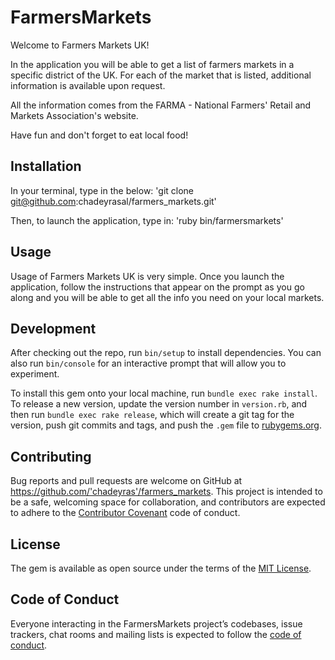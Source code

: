# FarmersMarkets

Welcome to Farmers Markets UK! 

In the application you will be able to get a list of farmers markets in a specific district of the UK. For each of the market that is listed, additional information is available upon request. 

All the information comes from the FARMA - National Farmers' Retail and Markets Association's website. 

Have fun and don't forget to eat local food!

## Installation

In your terminal, type in the below: 
'git clone git@github.com:chadeyrasal/farmers_markets.git'

Then, to launch the application, type in: 
'ruby bin/farmersmarkets'

## Usage

Usage of Farmers Markets UK is very simple. Once you launch the application, follow the instructions that appear on the prompt as you go along and you will be able to get all the info you need on your local markets. 

## Development

After checking out the repo, run `bin/setup` to install dependencies. You can also run `bin/console` for an interactive prompt that will allow you to experiment.

To install this gem onto your local machine, run `bundle exec rake install`. To release a new version, update the version number in `version.rb`, and then run `bundle exec rake release`, which will create a git tag for the version, push git commits and tags, and push the `.gem` file to [rubygems.org](https://rubygems.org).

## Contributing

Bug reports and pull requests are welcome on GitHub at https://github.com/'chadeyras'/farmers_markets. This project is intended to be a safe, welcoming space for collaboration, and contributors are expected to adhere to the [Contributor Covenant](http://contributor-covenant.org) code of conduct.

## License

The gem is available as open source under the terms of the [MIT License](https://opensource.org/licenses/MIT).

## Code of Conduct

Everyone interacting in the FarmersMarkets project’s codebases, issue trackers, chat rooms and mailing lists is expected to follow the [code of conduct](https://github.com/'chadeyras'/farmers_markets/blob/master/CODE_OF_CONDUCT.md).
